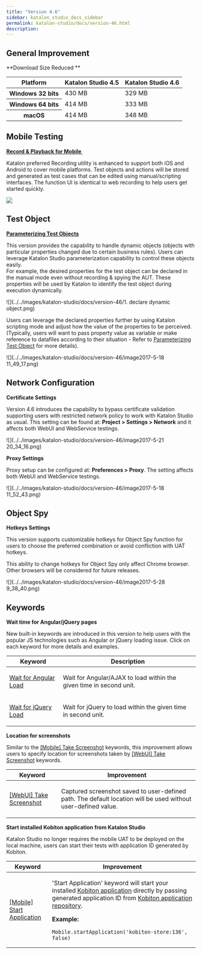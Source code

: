 ```yaml
---
title: "Version 4.6" 
sidebar: katalon_studio_docs_sidebar
permalink: katalon-studio/docs/version-46.html 
description: 
---
```

General Improvement
-------------------

**Download Size Reduced **

<table class="wrapped confluenceTable" style="table-layout: fixed;"><thead><tr><th colspan="1" class="confluenceTh" style="">Platform</th><th style="" class="confluenceTh">Katalon Studio 4.5</th><th style="" class="confluenceTh">Katalon Studio 4.6</th></tr></thead><tbody style=""><tr style=""><th colspan="1" class="confluenceTh" style="">Windows 32 bits</th><td colspan="1" style="" class="confluenceTd">430 MB</td><td colspan="1" style="" class="confluenceTd">329 MB</td></tr><tr style=""><th colspan="1" class="confluenceTh" style="">Windows 64 bits</th><td style="" class="confluenceTd">414 MB</td><td style="" class="confluenceTd">333 MB</td></tr><tr style=""><th colspan="1" class="confluenceTh" style="">macOS</th><td style="" class="confluenceTd">414 MB</td><td style="" class="confluenceTd">348 MB</td></tr></tbody></table>

Mobile Testing
--------------

**[Record & Playback for Mobile ](https://docs.katalon.com/display/KD/Recording+Mobile+Test)**

Katalon preferred Recording utility is enhanced to support both iOS and Android to cover mobile platforms. Test objects and actions will be stored and generated as test cases that can be edited using manual/scripting interfaces. The function UI is identical to web recording to help users get started quickly.  

![](../../images/katalon-studio/docs/version-46/record_mobile.png)

Test Object
-----------

**[Parameterizing Test Objects](https://docs.katalon.com/display/KD/Manage+Test+Object#ManageTestObject-ParameterizingTestObject)**

This version provides the capability to handle dynamic objects (objects with particular properties changed due to certain business rules). Users can leverage Katalon Studio parameterization capability to control these objects easily.  
For example, the desired properties for the test object can be declared in the manual mode even without recording & spying the AUT. These properties will be used by Katalon to identify the test object during execution dynamically.

![](../../images/katalon-studio/docs/version-46/1. declare dynamic object.png)

Users can leverage the declared properties further by using Katalon scripting mode and adjust how the value of the properties to be perceived. (Typically, users will want to pass property value as variable or make reference to datafiles according to their situation - Refer to [Parameterizing Test Object](/display/KD/Manage+Test+Object#ManageTestObject-ParameterizingTestObject) for more details).

![](../../images/katalon-studio/docs/version-46/image2017-5-18 11_49_17.png)

Network Configuration
---------------------

**Certificate Settings**

Version 4.6 introduces the capability to bypass certificate validation supporting users with restricted network policy to work with Katalon Studio as usual. This setting can be found at: **Project > Settings > Network** and it affects both WebUI and WebService testings.

![](../../images/katalon-studio/docs/version-46/image2017-5-21 20_34_16.png)

**Proxy Settings**

Proxy setup can be configured at: **Preferences > Proxy**. The setting affects both WebUI and WebService testings. 

![](../../images/katalon-studio/docs/version-46/image2017-5-18 11_52_43.png)

Object Spy
----------

**Hotkeys Settings**

This version supports customizable hotkeys for Object Spy function for users to choose the preferred combination or avoid confliction with UAT hotkeys. 

This ability to change hotkeys for Object Spy only affect Chrome browser. Other browsers will be considered for future releases.

  
![](../../images/katalon-studio/docs/version-46/image2017-5-28 9_38_40.png)

Keywords
--------

**Wait time for Angular/jQuery pages**

New built-in keywords are introduced in this version to help users with the popular JS technologies such as Angular or jQuery loading issue. Click on each keyword for more details and examples. 

<table class="wrapped relative-table confluenceTable" style="table-layout: fixed;"><thead><tr><th class="confluenceTh" style="">Keyword</th><th class="confluenceTh" style="">Description</th></tr></thead><tbody style=""><tr style=""><td class="confluenceTd" style=""><p style=""><a href="https://docs.katalon.com/display/KD/%5BWebUI%5D+Wait+For+Angular+Load" rel="nofollow" style="">Wait for Angular Load</a></p></td><td class="confluenceTd" style="">Wait for Angular/AJAX to load within the given time in second unit.</td></tr><tr style=""><td class="confluenceTd" style=""><a href="https://docs.katalon.com/display/KD/%5BWebUI%5D+Wait+for+jQuery+Load" rel="nofollow" style="">Wait for jQuery Load</a></td><td class="confluenceTd" style=""><p style="">Wait for jQuery to load within the given time in second unit.</p></td></tr></tbody></table>

**Location for screenshots**

Similar to the [\[Mobile\] Take Screenshot](https://docs.katalon.com/x/WpQY) keywords, this improvement allows users to specify location for screenshots taken by [\[WebUI\] Take Screenshot](https://docs.katalon.com/display/KD/%5BWebUI%5D+Take+Screenshot) keywords.

<table class="relative-table wrapped confluenceTable" style="table-layout: fixed;"><thead><tr><th class="confluenceTh" style="">Keyword</th><th class="confluenceTh" style="">Improvement</th></tr></thead><tbody style=""><tr style=""><td class="confluenceTd" style=""><a href="https://docs.katalon.com/display/KD/%5BWebUI%5D+Take+Screenshot" rel="nofollow" style="">[WebUI] Take Screenshot</a></td><td class="confluenceTd" style=""><p style="">Captured screenshot saved to user-defined path. The default location will be used without user-defined value.</p></td></tr></tbody></table>

**Start installed Kobiton application from Katalon Studio**

Katalon Studio no longer requires the mobile UAT to be deployed on the local machine, users can start their tests with application ID generated by Kobiton. 

<table class="relative-table wrapped confluenceTable" style="table-layout: fixed;"><thead><tr><th class="confluenceTh" style="">Keyword</th><th class="confluenceTh" style="">Improvement</th></tr></thead><tbody style=""><tr style=""><td class="confluenceTd" style=""><a href="https://docs.katalon.com/display/KD/%5BMobile%5D+Start+Application" rel="nofollow" style="">[Mobile] Start Application</a></td><td class="confluenceTd" style=""><div class="content-wrapper" style=""><p style="">'Start Application' keyword will start your installed <a class="external-link" href="http://docs.kobiton.com/display/DOC/App+repository" rel="nofollow" style="">Kobiton application</a> directly by passing generated application ID from <a class="external-link" href="http://docs.kobiton.com/display/DOC/App+repository" rel="nofollow" style="">Kobiton application repository</a>.</p><p style=""><strong style="">Example:</strong></p><div class="code panel pdl conf-macro output-block" data-hasbody="true" data-macro-name="code" style=""><div class="codeContent panelContent pdl" style=""><pre style=""><code class="language-groovy" style="">Mobile.startApplication('kobiton-store:136', false)</code></pre></div></div></div></td></tr></tbody></table>